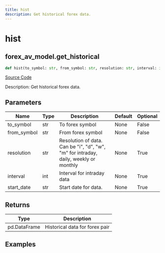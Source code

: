 ```yaml
---
title: hist
description: Get historical forex data.
---
```

# hist

## forex_av_model.get_historical

```python
def hist(to_symbol: str, from_symbol: str, resolution: str, interval: int, start_date: str) -> DataFrame:
```
[Source Code](https://github.com/OpenBB-finance/OpenBBTerminal/tree/main/openbb_terminal/forex/av_model.py#L96)

Description: Get historical forex data.

## Parameters

| Name | Type | Description | Default | Optional |
| ---- | ---- | ----------- | ------- | -------- |
| to_symbol | str | To forex symbol | None | False |
| from_symbol | str | From forex symbol | None | False |
| resolution | str | Resolution of data.  Can be "i", "d", "w", "m" for intraday, daily, weekly or monthly | None | True |
| interval | int | Interval for intraday data | None | True |
| start_date | str | Start date for data. | None | True |

## Returns

| Type | Description |
| ---- | ----------- |
| pd.DataFrame | Historical data for forex pair |

## Examples

